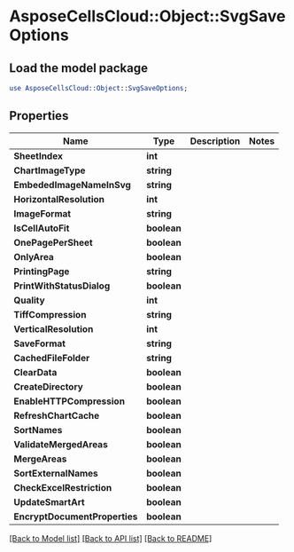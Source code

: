# AsposeCellsCloud::Object::SvgSaveOptions 

## Load the model package
```perl
use AsposeCellsCloud::Object::SvgSaveOptions;
```

## Properties
Name | Type | Description | Notes
------------ | ------------- | ------------- | -------------
**SheetIndex** | **int** |  |
**ChartImageType** | **string** |  |
**EmbededImageNameInSvg** | **string** |  |
**HorizontalResolution** | **int** |  |
**ImageFormat** | **string** |  |
**IsCellAutoFit** | **boolean** |  |
**OnePagePerSheet** | **boolean** |  |
**OnlyArea** | **boolean** |  |
**PrintingPage** | **string** |  |
**PrintWithStatusDialog** | **boolean** |  |
**Quality** | **int** |  |
**TiffCompression** | **string** |  |
**VerticalResolution** | **int** |  |
**SaveFormat** | **string** |  |
**CachedFileFolder** | **string** |  |
**ClearData** | **boolean** |  |
**CreateDirectory** | **boolean** |  |
**EnableHTTPCompression** | **boolean** |  |
**RefreshChartCache** | **boolean** |  |
**SortNames** | **boolean** |  |
**ValidateMergedAreas** | **boolean** |  |
**MergeAreas** | **boolean** |  |
**SortExternalNames** | **boolean** |  |
**CheckExcelRestriction** | **boolean** |  |
**UpdateSmartArt** | **boolean** |  |
**EncryptDocumentProperties** | **boolean** |  |  

[[Back to Model list]](../README.md#documentation-for-models) [[Back to API list]](../README.md#documentation-for-api-endpoints) [[Back to README]](../README.md)

